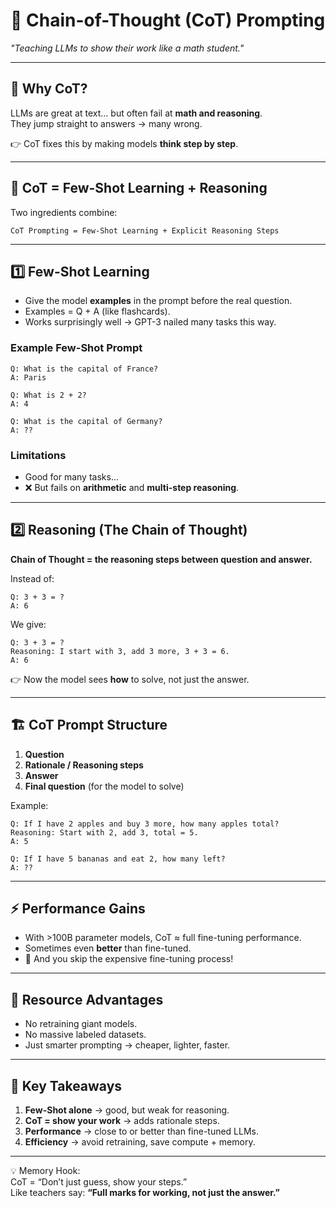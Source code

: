 # 🔗 Chain-of-Thought (CoT) Prompting  
*"Teaching LLMs to show their work like a math student."*  

---

## 🎯 Why CoT?  

LLMs are great at text… but often fail at **math and reasoning**.  
They jump straight to answers → many wrong.  

👉 CoT fixes this by making models **think step by step**.  

---

## 🧩 CoT = Few-Shot Learning + Reasoning  

Two ingredients combine:  

```
CoT Prompting = Few-Shot Learning + Explicit Reasoning Steps
```

---

## 1️⃣ Few-Shot Learning  

- Give the model **examples** in the prompt before the real question.  
- Examples = Q + A (like flashcards).  
- Works surprisingly well → GPT-3 nailed many tasks this way.  

### Example Few-Shot Prompt  
```
Q: What is the capital of France?  
A: Paris  

Q: What is 2 + 2?  
A: 4  

Q: What is the capital of Germany?  
A: ??
```

### Limitations  
- Good for many tasks…  
- ❌ But fails on **arithmetic** and **multi-step reasoning**.  

---

## 2️⃣ Reasoning (The Chain of Thought)  

**Chain of Thought = the reasoning steps between question and answer.**  

Instead of:  

```
Q: 3 + 3 = ?  
A: 6  
```  

We give:  

```
Q: 3 + 3 = ?  
Reasoning: I start with 3, add 3 more, 3 + 3 = 6.  
A: 6  
```

👉 Now the model sees **how** to solve, not just the answer.  

---

## 🏗️ CoT Prompt Structure  

1. **Question**  
2. **Rationale / Reasoning steps**  
3. **Answer**  
4. **Final question** (for the model to solve)  

Example:  
```
Q: If I have 2 apples and buy 3 more, how many apples total?  
Reasoning: Start with 2, add 3, total = 5.  
A: 5  

Q: If I have 5 bananas and eat 2, how many left?  
A: ??
```

---

## ⚡ Performance Gains  

- With >100B parameter models, CoT ≈ full fine-tuning performance.  
- Sometimes even **better** than fine-tuned.  
- 🚀 And you skip the expensive fine-tuning process!  

---

## 💾 Resource Advantages  

- No retraining giant models.  
- No massive labeled datasets.  
- Just smarter prompting → cheaper, lighter, faster.  

---

## 📝 Key Takeaways  

1. **Few-Shot alone** → good, but weak for reasoning.  
2. **CoT = show your work** → adds rationale steps.  
3. **Performance** → close to or better than fine-tuned LLMs.  
4. **Efficiency** → avoid retraining, save compute + memory.  

---

💡 Memory Hook:  
CoT = “Don’t just guess, show your steps.”  
Like teachers say: **“Full marks for working, not just the answer.”**  
